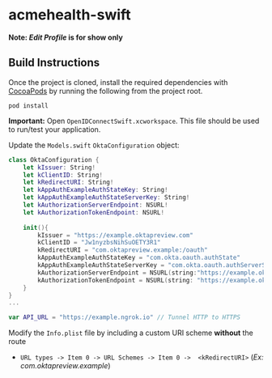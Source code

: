# acmehealth-swift
**Note: *Edit Profile* is for show only**
## Build Instructions
Once the project is cloned, install the required dependencies with [CocoaPods](https://guides.cocoapods.org/using/getting-started.html) by running the following from the project root.

    pod install
    

**Important:** Open `OpenIDConnectSwift.xcworkspace`. This file should be used to run/test your application.

Update the `Models.swift` `OktaConfiguration` object:
```swift
class OktaConfiguration {
    let kIssuer: String!
    let kClientID: String!
    let kRedirectURI: String!
    let kAppAuthExampleAuthStateKey: String!
    let kAppAuthExampleAuthStateServerKey: String!
    let kAuthorizationServerEndpoint: NSURL!
    let kAuthorizationTokenEndpoint: NSURL!
    
    init(){
        kIssuer = "https://example.oktapreview.com"                           // Base url of Okta Developer domain
        kClientID = "Jw1nyzbsNihSuOETY3R1"                                    // Client ID of Application
        kRedirectURI = "com.oktapreview.example:/oauth"                       // Reverse DNS notation of base url with oauth route
        kAppAuthExampleAuthStateKey = "com.okta.oauth.authState"              // Key for NSUserDefaults Auth Object
        kAppAuthExampleAuthStateServerKey = "com.okta.oauth.authServerState"  // Key for NSUserDefaults Auth Server Object
        kAuthorizationServerEndpoint = NSURL(string:"https://example.oktapreview.com/oauth2/aus7xbiefo72YS2QW0h7/v1/authorize")
        kAuthorizationTokenEndpoint = NSURL(string: "https://example.oktapreview.com/oauth2/aus7xbiefo72YS2QW0h7/v1/token")
    }
}
...

var API_URL = "https://example.ngrok.io" // Tunnel HTTP to HTTPS

```

Modify the `Info.plist` file by including a custom URI scheme **without** the route
  - `URL types -> Item 0 -> URL Schemes -> Item 0 ->  <kRedirectURI>` (*Ex: com.oktapreview.example*)
